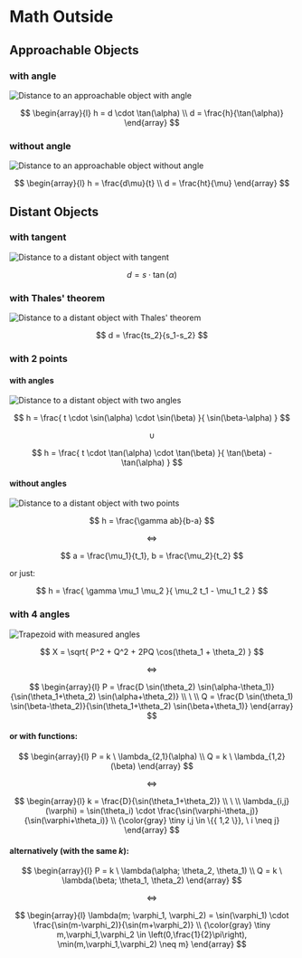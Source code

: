 # Math Outside

## Approachable Objects

### with angle

![Distance to an approachable object with angle](https://github.com/damianc/math-notes/blob/master/_images/pract/env/env-01.png)

$$
\begin{array}{l}
h = d \cdot \tan(\alpha)
\\
d = \frac{h}{\tan(\alpha)}
\end{array}
$$

### without angle

![Distance to an approachable object without angle](https://github.com/damianc/math-notes/blob/master/_images/pract/env/env-02.png)

$$
\begin{array}{l}
h = \frac{d\mu}{t}
\\
d = \frac{ht}{\mu}
\end{array}
$$

## Distant Objects

### with tangent

![Distance to a distant object with tangent](https://github.com/damianc/math-notes/blob/master/_images/pract/env/env-03.png)

$$
d = s \cdot \tan(\alpha)
$$

### with Thales' theorem

![Distance to a distant object with Thales' theorem](https://github.com/damianc/math-notes/blob/master/_images/pract/env/env-04.png)

$$
d = \frac{ts_2}{s_1-s_2}
$$

### with 2 points

#### with angles

![Distance to a distant object with two angles](https://github.com/damianc/math-notes/blob/master/_images/pract/env/env-05.png)

$$
h = \frac{
 t \cdot \sin(\alpha) \cdot \sin(\beta)
}{
 \sin(\beta-\alpha)
}
$$

$$
\cup
$$

$$
h = \frac{
 t \cdot \tan(\alpha) \cdot \tan(\beta)
}{
 \tan(\beta) - \tan(\alpha)
}
$$

#### without angles

![Distance to a distant object with two points](https://github.com/damianc/math-notes/blob/master/_images/pract/env/env-06.png)

$$
h = \frac{\gamma ab}{b-a}
$$

$$
\iff
$$

$$
a = \frac{\mu_1}{t_1},
b = \frac{\mu_2}{t_2}
$$

or just:

$$
h = \frac{
 \gamma \mu_1 \mu_2
}{
 \mu_2 t_1 - \mu_1 t_2
}
$$

### with 4 angles

![Trapezoid with measured angles](https://github.com/damianc/math-notes/blob/master/_images/pract/env/env-07.png)

$$
X = \sqrt{
P^2 + Q^2 + 2PQ \cos(\theta_1 + \theta_2)
}
$$

$$
\iff
$$

$$
\begin{array}{l}
P = \frac{D \sin(\theta_2) \sin(\alpha-\theta_1)}{\sin(\theta_1+\theta_2) \sin(\alpha+\theta_2)}
\\
\ 
\\
Q = \frac{D \sin(\theta_1) \sin(\beta-\theta_2)}{\sin(\theta_1+\theta_2) \sin(\beta+\theta_1)}
\end{array}
$$

#### or with functions:

$$
\begin{array}{l}
P = k \ \lambda_{2,1}(\alpha)
\\
Q = k \ \lambda_{1,2}(\beta)
\end{array}
$$

$$
\iff
$$

$$
\begin{array}{l}
k = \frac{D}{\sin(\theta_1+\theta_2)}
\\
\ 
\\
\lambda_{i,j}(\varphi) = \sin(\theta_i) \cdot \frac{\sin(\varphi-\theta_j)}{\sin(\varphi+\theta_i)}
\\
{\color{gray} \tiny i,j \in \{{ 1,2 \}}, \ i \neq j}
\end{array}
$$

#### alternatively (with the same $k$):

$$
\begin{array}{l}
P = k \ \lambda(\alpha; \theta_2, \theta_1)
\\
Q = k \ \lambda(\beta; \theta_1, \theta_2)
\end{array}
$$

$$
\iff
$$

$$
\begin{array}{l}
\lambda(m; \varphi_1, \varphi_2) = \sin(\varphi_1) \cdot \frac{\sin(m-\varphi_2)}{\sin(m+\varphi_2)}
\\
{\color{gray} \tiny m,\varphi_1,\varphi_2 \in \left(0,\frac{1}{2}\pi\right), \min(m,\varphi_1,\varphi_2) \neq m}
\end{array}
$$
